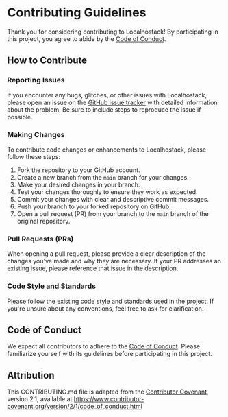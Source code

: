 # Contributing Guidelines

Thank you for considering contributing to Localhostack! By participating in this project, you agree to abide by the [Code of Conduct](CODE_OF_CONDUCT.md).

## How to Contribute

### Reporting Issues

If you encounter any bugs, glitches, or other issues with Localhostack, please open an issue on the [GitHub issue tracker](https://github.com/juliusthejules/localhostack/issues) with detailed information about the problem. Be sure to include steps to reproduce the issue if possible.

### Making Changes

To contribute code changes or enhancements to Localhostack, please follow these steps:

1. Fork the repository to your GitHub account.
2. Create a new branch from the `main` branch for your changes.
3. Make your desired changes in your branch.
4. Test your changes thoroughly to ensure they work as expected.
5. Commit your changes with clear and descriptive commit messages.
6. Push your branch to your forked repository on GitHub.
7. Open a pull request (PR) from your branch to the `main` branch of the original repository.

### Pull Requests (PRs)

When opening a pull request, please provide a clear description of the changes you've made and why they are necessary. If your PR addresses an existing issue, please reference that issue in the description.

### Code Style and Standards

Please follow the existing code style and standards used in the project. If you're unsure about any conventions, feel free to ask for clarification.

## Code of Conduct

We expect all contributors to adhere to the [Code of Conduct](CODE_OF_CONDUCT.md). Please familiarize yourself with its guidelines before participating in this project.

## Attribution

This CONTRIBUTING.md file is adapted from the [Contributor Covenant](https://www.contributor-covenant.org/), version 2.1, available at https://www.contributor-covenant.org/version/2/1/code_of_conduct.html
